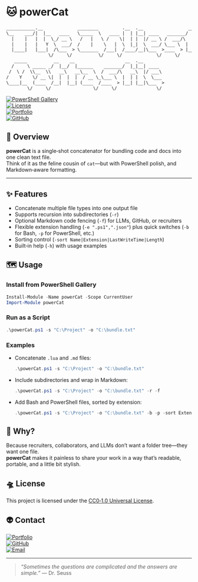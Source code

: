 # 🐱 powerCat

```txt
___________.__             ________         .__  .__                 __   
\__    ___/|  |__   ____   \_____  \   ____ |  | |__| ____   _______/  |_ 
  |    |   |  |  \_/ __ \   /   |   \ /    \|  | |  |/ __ \ /  ___/\   __\
  |    |   |   Y  \  ___/  /    |    \   |  \  |_|  \  ___/ \___ \  |  |  
  |____|   |___|  /\___  > \_______  /___|  /____/__|\___  >____  > |__|  
                \/     \/          \/     \/             \/     \/        
   _____          __    __                   __  .__                      
  /     \ _____ _/  |__/  |______    _______/  |_|__| ____                
 /  \ /  \\__  \\   __\   __\__  \  /  ___/\   __\  |/ ___\               
/    Y    \/ __ \|  |  |  |  / __ \_\___ \  |  | |  \  \___               
\____|__  (____  /__|  |__| (____  /____  > |__| |__|\___  >              
        \/     \/                \/     \/               \/               
```

[![PowerShell Gallery](https://img.shields.io/powershellgallery/v/powerCat?color=bd93f9&style=for-the-badge&labelColor=6272a4)](https://www.powershellgallery.com/packages/powerCat)  
[![License](https://img.shields.io/badge/License-CC0--1.0-bd93f9?style=for-the-badge&logo=creativecommons&logoColor=white&labelColor=6272a4)](https://creativecommons.org/publicdomain/zero/1.0/)  
[![Portfolio](https://img.shields.io/badge/Portfolio-bd93f9?style=for-the-badge&logo=githubpages&logoColor=white&labelColor=6272a4)](https://theonliestmattastic.github.io/)  
[![GitHub](https://img.shields.io/badge/GitHub-Profile-bd93f9?style=for-the-badge&logo=github&logoColor=white&labelColor=6272a4)](https://github.com/theonliestmattastic)  

## 🔭 Overview
**powerCat** is a single‑shot concatenator for bundling code and docs into one clean text file.  
Think of it as the feline cousin of `cat`—but with PowerShell polish, and Markdown‑aware formatting.

---

## ✨ Features
- Concatenate multiple file types into one output file
- Supports recursion into subdirectories (`-r`)
- Optional Markdown code fencing (`-f`) for LLMs, GitHub, or recruiters
- Flexible extension handling (`-e ".ps1",".json"`) plus quick switches (`-b` for Bash, `-p` for PowerShell, etc.)
- Sorting control (`-sort Name|Extension|LastWriteTime|Length`)
- Built‑in help (`-h`) with usage examples

## 🗺️ Usage

### Install from PowerShell Gallery
```powershell
Install-Module -Name powerCat -Scope CurrentUser
Import-Module powerCat
```

### Run as a Script
```powershell
.\powerCat.ps1 -s "C:\Project" -o "C:\bundle.txt"
```

### Examples
- Concatenate `.lua` and `.md` files:
  ```powershell
  .\powerCat.ps1 -s "C:\Project" -o "C:\bundle.txt"
  ```
- Include subdirectories and wrap in Markdown:
  ```powershell
  .\powerCat.ps1 -s "C:\Project" -o "C:\bundle.txt" -r -f
  ```
- Add Bash and PowerShell files, sorted by extension:
  ```powershell
  .\powerCat.ps1 -s "C:\Project" -o "C:\bundle.txt" -b -p -sort Extension
  ```

## 🚀 Why?
Because recruiters, collaborators, and LLMs don’t want a folder tree—they want one file.  
**powerCat** makes it painless to share your work in a way that’s readable, portable, and a little bit stylish.

## 🛸 License

This project is licensed under the [CC0‑1.0 Universal License](https://creativecommons.org/publicdomain/zero/1.0/).

## 👽 Contact

[![Portfolio](https://img.shields.io/badge/Portfolio-bd93f9?style=for-the-badge&logo=githubpages&logoColor=white&labelColor=6272a4)](https://theonliestmattastic.github.io/)  
[![GitHub](https://img.shields.io/badge/GitHub-Profile-bd93f9?style=for-the-badge&logo=github&logoColor=white&labelColor=6272a4)](https://github.com/theonliestmattastic)  
[![Email](https://img.shields.io/badge/Email-matthew.poole485%40gmail.com-bd93f9?style=for-the-badge&logo=gmail&logoColor=white&labelColor=6272a4)](mailto:matthew.poole485@gmail.com)

---

> _“Sometimes the questions are complicated and the answers are simple.”_ — Dr. Seuss
